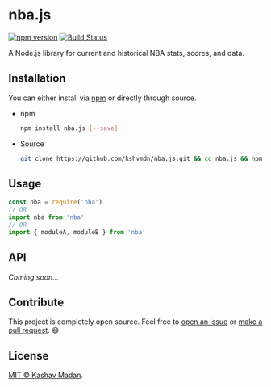 # nba.js 

[![npm version](https://badge.fury.io/js/nba.js.svg)](https://badge.fury.io/js/nba.js) [![Build Status](https://travis-ci.org/kshvmdn/nba.js.svg?branch=master)](https://travis-ci.org/kshvmdn/nba.js)

A Node.js library for current and historical NBA stats, scores, and data.

## Installation

You can either install via [npm](https://npmjs.com/package/nba.js) or directly through source.

- npm
  ```sh
  npm install nba.js [--save]
  ```

- Source

  ```sh
  git clone https://github.com/kshvmdn/nba.js.git && cd nba.js && npm install
  ```

## Usage

```js
const nba = require('nba')
// OR
import nba from 'nba'
// OR
import { moduleA, moduleB } from 'nba'
```

## API

_Coming soon..._

## Contribute

This project is completely open source. Feel free to [open an issue](https://github.com/kshvmdn/nba.js/issues) or [make a pull request](https://github.com/kshvmdn/nba.js/pulls). :smile:

## License

[MIT © Kashav Madan](./LICENSE).

